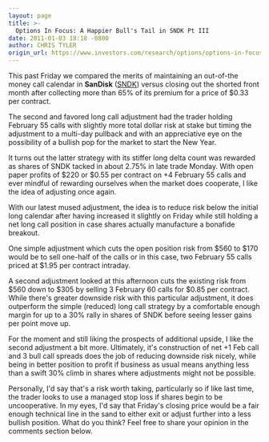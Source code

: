 ```yaml
---
layout: page
title: >-
  Options In Focus: A Happier Bull's Tail in SNDK Pt III
date: 2011-01-03 18:18 -0800
author: CHRIS TYLER
origin_url: https://www.investors.com/research/options/options-in-focus-a-happier-bulls-tail-in-sndk-pt-iii/
---
```






This past Friday we compared the merits of maintaining an out-of-the money call calendar in **SanDisk** ([SNDK](https://research.investors.com/quote.aspx?symbol=SNDK)) versus closing out the shorted front month after collecting more than 65% of its premium for a price of $0.33 per contract. 

  

The second and favored long call adjustment had the trader holding February 55 calls with slightly more total dollar risk at stake but timing the adjustment to a multi-day pullback and with an appreciative eye on the possibility of a bullish pop for the market to start the New Year. 

  

It turns out the latter strategy with its stiffer long delta count was rewarded as shares of SNDK tacked in about 2.75% in late trade Monday. With open paper profits of $220 or $0.55 per contract on +4 February 55 calls and ever mindful of rewarding ourselves when the market does cooperate, I like the idea of adjusting once again.

  

  

With our latest mused adjustment, the idea is to reduce risk below the initial long calendar after having increased it slightly on Friday while still holding a net long call position in case shares actually manufacture a bonafide breakout. 

  

One simple adjustment which cuts the open position risk from $560 to $170 would be to sell one-half of the calls or in this case, two February 55 calls priced at $1.95 per contract intraday. 

  

A second adjustment looked at this afternoon cuts the existing risk from $560 down to $305 by selling 3 February 60 calls for $0.85 per contract. While there's greater downside risk with this particular adjustment, it does outperform the simple (reduced) long call strategy by a comfortable enough margin for up to a 30% rally in shares of SNDK before seeing lesser gains per point move up. 

  

For the moment and still liking the prospects of additional upside, I like the second adjustment a bit more. Ultimately, it's construction of net +1 Feb call and 3 bull call spreads does the job of reducing downside risk nicely, while being in better position to profit if business as usual means anything less than a swift 30% climb in shares where adjustments might not be possible. 

  

Personally, I'd say that's a risk worth taking, particularly so if like last time, the trader looks to use a managed stop loss if shares begin to be uncooperative. In my eyes, I'd say that Friday's closing price would be a fair enough technical line in the sand to either exit or adjust further into a less bullish position. What do you think? Feel free to share your opinion in the comments section below.




